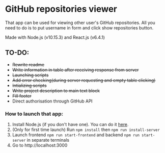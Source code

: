 # GitHub repositories viewer

That app can be used for viewing other user's GitHub repositories. All you need to do is to put username in form and click show repositories button.

Made with Node.js (v10.15.3) and React.js (v6.4.1)

## TO-DO:
* ~~Rewrite readme~~
* ~~Write information in table after receiving response from server~~
* ~~Launching scripts~~
* ~~Add error checking(during server requesting and empty table clicking)~~
* ~~Intializing scripts~~
* ~~Write project description to main text block~~ 
* ~~Fill footer~~
* Direct authorisation through GitHub API 

### How to launch that app:
1. Install Node.js (if you don't have one). You can do it [here](https://nodejs.org).
2. (Only for first time launch) Run ```npm install``` then ```npm run install-server```
3. Launch frontend ```npm run start-frontend``` and backend ```npm run start-server``` in separate terminals
4. Go to http://localhost:3000
